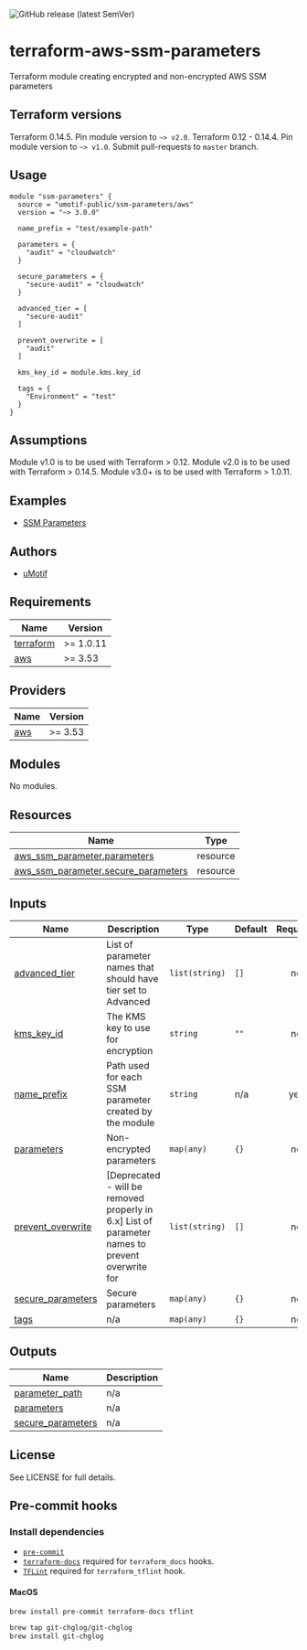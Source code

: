 ![GitHub release (latest SemVer)](https://img.shields.io/github/v/release/umotif-public/terraform-aws-ssm-parameters?style=social)

# terraform-aws-ssm-parameters
Terraform module creating encrypted and non-encrypted AWS SSM parameters

## Terraform versions

Terraform 0.14.5. Pin module version to `~> v2.0`.
Terraform 0.12 - 0.14.4. Pin module version to `~> v1.0`.
Submit pull-requests to `master` branch.

## Usage

```hcl
module "ssm-parameters" {
  source = "umotif-public/ssm-parameters/aws"
  version = "~> 3.0.0"

  name_prefix = "test/example-path"

  parameters = {
    "audit" = "cloudwatch"
  }

  secure_parameters = {
    "secure-audit" = "cloudwatch"
  }

  advanced_tier = [
    "secure-audit"
  ]

  prevent_overwrite = [
    "audit"
  ]

  kms_key_id = module.kms.key_id

  tags = {
    "Environment" = "test"
  }
}
```

## Assumptions

Module v1.0 is to be used with Terraform > 0.12.
Module v2.0 is to be used with Terraform > 0.14.5.
Module v3.0+ is to be used with Terraform > 1.0.11.

## Examples

* [SSM Parameters](https://github.com/umotif-public/terraform-aws-ssm-parameters/tree/master/examples/core)

## Authors

- [uMotif](https://github.com/umotif-public)

<!-- BEGINNING OF PRE-COMMIT-TERRAFORM DOCS HOOK -->
## Requirements

| Name | Version |
|------|---------|
| <a name="requirement_terraform"></a> [terraform](#requirement\_terraform) | >= 1.0.11 |
| <a name="requirement_aws"></a> [aws](#requirement\_aws) | >= 3.53 |

## Providers

| Name | Version |
|------|---------|
| <a name="provider_aws"></a> [aws](#provider\_aws) | >= 3.53 |

## Modules

No modules.

## Resources

| Name | Type |
|------|------|
| [aws_ssm_parameter.parameters](https://registry.terraform.io/providers/hashicorp/aws/latest/docs/resources/ssm_parameter) | resource |
| [aws_ssm_parameter.secure_parameters](https://registry.terraform.io/providers/hashicorp/aws/latest/docs/resources/ssm_parameter) | resource |

## Inputs

| Name | Description | Type | Default | Required |
|------|-------------|------|---------|:--------:|
| <a name="input_advanced_tier"></a> [advanced\_tier](#input\_advanced\_tier) | List of parameter names that should have tier set to Advanced | `list(string)` | `[]` | no |
| <a name="input_kms_key_id"></a> [kms\_key\_id](#input\_kms\_key\_id) | The KMS key to use for encryption | `string` | `""` | no |
| <a name="input_name_prefix"></a> [name\_prefix](#input\_name\_prefix) | Path used for each SSM parameter created by the module | `string` | n/a | yes |
| <a name="input_parameters"></a> [parameters](#input\_parameters) | Non-encrypted parameters | `map(any)` | `{}` | no |
| <a name="input_prevent_overwrite"></a> [prevent\_overwrite](#input\_prevent\_overwrite) | [Deprecated - will be removed properly in 6.x] List of parameter names to prevent overwrite for | `list(string)` | `[]` | no |
| <a name="input_secure_parameters"></a> [secure\_parameters](#input\_secure\_parameters) | Secure parameters | `map(any)` | `{}` | no |
| <a name="input_tags"></a> [tags](#input\_tags) | n/a | `map(any)` | `{}` | no |

## Outputs

| Name | Description |
|------|-------------|
| <a name="output_parameter_path"></a> [parameter\_path](#output\_parameter\_path) | n/a |
| <a name="output_parameters"></a> [parameters](#output\_parameters) | n/a |
| <a name="output_secure_parameters"></a> [secure\_parameters](#output\_secure\_parameters) | n/a |
<!-- END OF PRE-COMMIT-TERRAFORM DOCS HOOK -->

## License

See LICENSE for full details.

## Pre-commit hooks

### Install dependencies

* [`pre-commit`](https://pre-commit.com/#install)
* [`terraform-docs`](https://github.com/segmentio/terraform-docs) required for `terraform_docs` hooks.
* [`TFLint`](https://github.com/terraform-linters/tflint) required for `terraform_tflint` hook.

#### MacOS

```bash
brew install pre-commit terraform-docs tflint

brew tap git-chglog/git-chglog
brew install git-chglog
```
